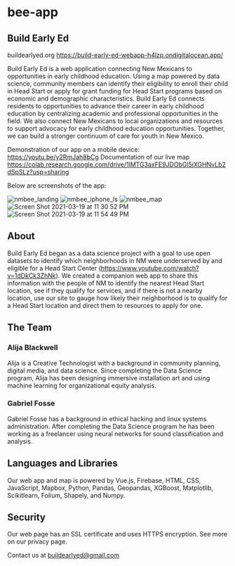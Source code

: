 # bee-app

## Build Early Ed

buildearlyed.org
https://build-early-ed-webapp-h4lzp.ondigitalocean.app/

Build Early Ed is a web application connecting New Mexicans to opportunities in early childhood education. Using a map powered by data science, community members can identify their eligibility to enroll their child in Head Start or apply for grant funding for Head Start programs based on economic and demographic characteristics. Build Early Ed connects residents to opportunities to advance their career in early childhood education by centralizing academic and professional opportunities in the field. We also connect New Mexicans to local organizations and resources to support advocacy for early childhood education opportunities. Together, we can build a stronger continuum of care for youth in New Mexico.

Demonstration of our app on a mobile device: https://youtu.be/y2RmJah8bCg
Documentation of our live map https://colab.research.google.com/drive/1lMTG3axFE9JDObGl5iXGHNvLb2dSpSLz?usp=sharing

Below are screenshots of the app:

![nmbee_landing](https://user-images.githubusercontent.com/67302599/111854036-dc9a0580-88e2-11eb-898f-5d55cc680cf4.png)
![nmbee_iphone_ls](https://user-images.githubusercontent.com/67302599/111854039-ddcb3280-88e2-11eb-8ebb-40c9545da413.png)
![nmbee_map](https://user-images.githubusercontent.com/67302599/111854042-df94f600-88e2-11eb-8077-6bb371f84bd4.png)
![Screen Shot 2021-03-19 at 11 30 52 PM](https://user-images.githubusercontent.com/67302599/111860589-3532c800-890e-11eb-9b73-a169e3bbf4d9.png)
![Screen Shot 2021-03-19 at 11 54 49 PM](https://user-images.githubusercontent.com/67302599/111860663-a4102100-890e-11eb-8860-de724ef9e173.png)

## About

Build Early Ed began as a data science project with a goal to use open datasets to identify which neighborhoods in NM were underserved by and eligible for a Head Start Center (https://www.youtube.com/watch?v=1dDkCk3ZhNk). We created a companion web app to share this information with the people of NM to identify the nearest Head Start location, see if they qualify for services, and if there is not a nearby location, use our site to gauge how likely their neighborhood is to qualify for a Head Start location and direct them to resources to apply for one.

## The Team

### Alija Blackwell

Alija is a Creative Technologist with a background in community planning, digital media, and data science. Since completing the Data Science program, Alija has been designing immersive installation art and using machine learning for organizational equity analysis.

### Gabriel Fosse
Gabriel Fosse has a background in ethical hacking and linux systems administration. After completing the Data Science program he has been working as a freelancer using neural networks for sound classification and analysis.

## Languages and Libraries

Our web app and map is powered by Vue.js, Firebase, HTML, CSS, JavaScript, Mapbox, Python, Pandas, Geopandas, XGBoost, Matplotlib, Scikitlearn, Folium, Shapely, and Numpy.

## Security

Our web page has an SSL certificate and uses HTTPS encryption. See more on our privacy page.

Contact us at buildearlyed@gmail.com
